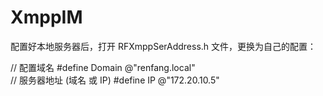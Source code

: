 # XmppIM
配置好本地服务器后，打开 RFXmppSerAddress.h 文件，更换为自己的配置：

// 配置域名
#define Domain @"renfang.local"   
// 服务器地址 (域名 或 IP)
#define IP @"172.20.10.5"         
